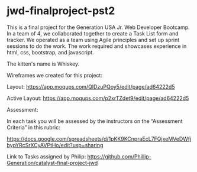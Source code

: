 # jwd-finalproject-pst2

This is a final project for the Generation USA Jr. Web Developer Bootcamp.
In a team of 4, we collaborated together to create a Task List form and tracker. 
We operated as a team using Agile principles and set up sprint sessions to do the work. 
The work required and showcases experience in html, css, bootstrap, and javascript. 

The kitten's name is Whiskey. 

Wireframes we created for this project:

Layout:
https://app.moqups.com/QIDzuPQoy5/edit/page/ad64222d5

Active Layout:
https://app.moqups.com/p2xrTZdet9/edit/page/ad64222d5

Assessment:

In each task you will be assessed by the instructors on the “Assessment Criteria” in this rubric:

https://docs.google.com/spreadsheets/d/1pKK9KCnpraEcL7FQjxeMVeDWfjbypYRcSrXCyAVPtHo/edit?usp=sharing 

Link to Tasks assigned by Philip:
https://github.com/Phillip-Generation/catalyst-final-project-jwd 

